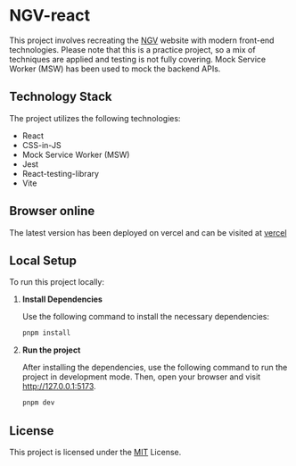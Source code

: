 # NGV-react

This project involves recreating the [NGV](https://www.ngv.vic.gov.au/) website with modern front-end technologies. Please note that this is a practice project, so a mix of techniques are applied and testing is not fully covering. Mock Service Worker (MSW) has been used to mock the backend APIs.

## Technology Stack

The project utilizes the following technologies:

- React
- CSS-in-JS
- Mock Service Worker (MSW)
- Jest
- React-testing-library
- Vite

## Browser online

The latest version has been deployed on vercel and can be visited at [vercel](https://ngv.vercel.app)

## Local Setup

To run this project locally:

1. **Install Dependencies**

   Use the following command to install the necessary dependencies:

   ```bash
   pnpm install
   ```

2. **Run the project**

    After installing the dependencies, use the following command to run the project in development mode. Then, open your browser and visit <http://127.0.0.1:5173>.

    ```bash
    pnpm dev
    ```

## License

This project is licensed under the [MIT](https://choosealicense.com/licenses/mit/) License.
